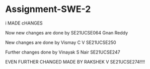 # Assignment-SWE-2

i MADE cHANGES 

Now new changes are done by SE21UCSE064 Gnan Reddy


New changes are done by Vismay C V SE21UCSE250

Further changes done by Vinayak S Nair SE21UCSE247

EVEN FURTHER CHANGED MADE BY RAKSHEK V SE21UCSE274!!!!
